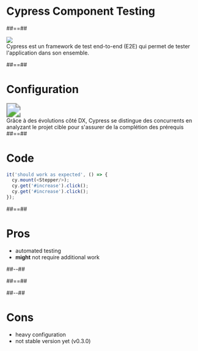 <!-- .slide: class="transition bg-pink" -->

# Cypress Component Testing

##==##

<div class="full-center sas-images-container">
  <img src="assets/images/cypress.png">
</div>

<aside class="notes">
Cypress est un framework de test end-to-end (E2E) qui permet de tester l'application dans son ensemble.
</aside>

##==##

# Configuration

<div class="full-center">
<img style="zoom: 2.3" src="assets/images/cypress-configuration.png">
</div>


<aside class="notes">
Grâce à des évolutions côté DX, Cypress se distingue des concurrents en analyzant le projet cible pour s'assurer de la complétion
des prérequis
</aside>
##==##

# Code

<!-- .slide: class="with-code" -->

```js
it('should work as expected', () => {
  cy.mount(<Stepper/>);
  cy.get('#increase').click();
  cy.get('#increase').click();
});

```

<!-- .element: class="big-code" -->

##==##

<!-- .slide: class="two-column" -->

# Pros

- automated testing
- **might** not require additional work

##--##

<!-- .slide: data-background="./web_modules/sfeir-school-theme/images/bg-blue-1.png" -->

##==##

<!-- .slide: class="two-column" data-background="./web_modules/sfeir-school-theme/images/bg-blue-3.png" -->

##--##

# Cons

- heavy configuration
- not stable version yet (v0.3.0)


